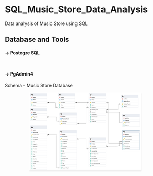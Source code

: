 # SQL_Music_Store_Data_Analysis
Data analysis of Music Store using SQL

<h2>Database and Tools</h2>
<h4 style="margin-bottom:50px ;"> -> Postegre SQL</h4>
<h4> -> PgAdmin4</h4>


Schema - Music Store Database
<br/>
<div style="text-align: center;">
    <img src="https://github.com/Sumeettt27/SQL_Music_Store_Data_Analysis/blob/main/Music_Store_Database_Schema.png" alt="amy's store dashboard" style="max-width:70%;box-shadow:0 2.8px 2.2px rgba(0, 0, 0, 0.12)" />
</div>
<br/>
